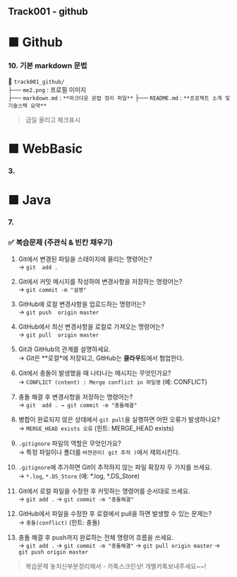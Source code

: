 ## Track001 -  github

# ■ Github   
### 10. 기본  markdown 문법 
📁 `track001_github/`  
├── `me2.png` : 프로필 이미지  
├── `markdown.md` : `**마크다운 문법 정리 파일**` 
├── `README.md` : `**프로젝트 소개 및 기술스택 요약**`   

> 금일 올리고 체크표시

# ■ WebBasic
### 3.

# ■ Java
### 7.


### ✅ 복습문제 (주관식 & 빈칸 채우기)

1. Git에서 변경된 파일을 스테이지에 올리는 명령어는?  
   → `git  add .`

2. Git에서 커밋 메시지를 작성하여 변경사항을 저장하는 명령어는?  
   → `git commit -m "설명"`

3. GitHub에 로컬 변경사항을 업로드하는 명령어는?  
   → `git push  origin master`

4. GitHub에서 최신 변경사항을 로컬로 가져오는 명령어는?  
   → `git pull  origin master`

5. Git과 GitHub의 관계를 설명하세요.  
   → Git은 **로컬*에 저장되고, GitHub는 **클라우드**에서 협업한다.

6. Git에서 충돌이 발생했을 때 나타나는 메시지는 무엇인가요?  
   → `CONFLICT (cntent) : Merge conflict in 파일명` (예: CONFLICT)

7. 충돌 해결 후 변경사항을 저장하는 명령어는?  
   → `git  add . → git commit -m "충돌해결"`

8. 병합이 완료되지 않은 상태에서 `git pull`을 실행하면 어떤 오류가 발생하나요?  
   → `MERGE_HEAD exists 오류` (힌트: MERGE_HEAD exists)

9. `.gitignore` 파일의 역할은 무엇인가요?  
   → 특정 파일이나 폴더를 `버젼관리( git 추적 )`에서 제외시킨다.

10. `.gitignore`에 추가하면 Git이 추적하지 않는 파일 확장자 두 가지를 쓰세요.  
   → `*.log`, `*.DS_Store` (예: *.log, *.DS_Store)

11. Git에서 로컬 파일을 수정한 후 커밋하는 명령어를 순서대로 쓰세요.  
   → `git add .` → `git commit -m "충돌해결"`

12. GitHub에서 파일을 수정한 후 로컬에서 pull을 하면 발생할 수 있는 문제는?  
   → `충돌(conflict)` (힌트: 충돌)

13. 충돌 해결 후 push까지 완료하는 전체 명령어 흐름을 쓰세요.  
   → `git add .` → `git commit -m "충돌해결"` → `git pull origin master` → `git push origin master`

> 복습문제 놓치신부분정리해서 - 카톡스크린샷! 개별카톡보내주세요~~!
 